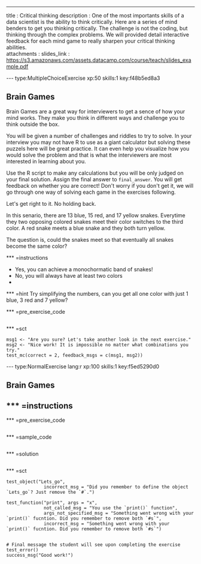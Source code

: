 ---
title       : Critical thinking
description : One of the most importants skills of a data scientist is the ability to think critically. Here are a series of mind benders to get you thinking critically. The challenge is not the coding, but thinking through the complex problems. We will provided detail interactive feedback for each mind game to really sharpen your critical thinking abilities.  
attachments :
  slides_link : https://s3.amazonaws.com/assets.datacamp.com/course/teach/slides_example.pdf


--- type:MultipleChoiceExercise xp:50 skills:1  key:f48b5ed8a3
## Brain Games

Brain Games are a great way for interviewers to get a sence of how your mind works. They make you think in different ways and challenge you to think outside the box. 

You will be given a number of challenges and riddles to try to solve. In your interview you may not have R to use as a giant calculator but solving these puzzels here will be great practice. It can even help you visualize how you would solve the problem and that is what the interviewers are most interested in learning about you. 

Use the R script to make any calculations but you will be only judged on your final solution. Assign the final answer to `final_answer`. You will get feedback on whether you are correct! Don't worry if you don't get it, we will go through one way of solving each game in the exercises following. 

Let's get right to it. No holding back. 

In this senario, there are 13 blue, 15 red, and 17 yellow snakes. Everytime they two opposing colored snakes meet their color switches to the third color. A red snake meets a blue snake and they both turn yellow. 

The question is, could the snakes meet so that eventually all snakes become the same color?

*** =instructions
- Yes, you can achieve a monochormatic band of snakes!
- No, you will always have at least two colors
- 
*** =hint
Try simplifying the numbers, can you get all one color with just 1 blue, 3 red and 7 yellow?   

*** =pre_exercise_code
```{r,eval=FALSE}
```

*** =sct
```{r,eval=FALSE}
msg1 <- "Are you sure? Let's take another look in the next exercise."
msg2 <- "Nice work! It is impossible no matter what combinations you try."
test_mc(correct = 2, feedback_msgs = c(msg1, msg2))
```

--- type:NormalExercise lang:r xp:100 skills:1 key:f5ed5290d0
## Brain Games


*** =instructions
-


*** =pre_exercise_code
```{r}

```

*** =sample_code
```{r}

```

*** =solution
```{r}

```

*** =sct
```{r}
test_object("Lets_go",
              incorrect_msg = "Did you remember to define the object `Lets_go`? Just remove the `#`.")

test_function("print", args = "x",
              not_called_msg = "You use the `print()` function",
              args_not_specified_msg = "Something went wrong with your `print()` fucntion. Did you remember to remove both `#s`",
              incorrect_msg = "Something went wrong with your `print()` fucntion. Did you remember to remove both `#s`")


# Final message the student will see upon completing the exercise
test_error()
success_msg("Good work!")
```



